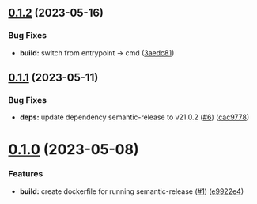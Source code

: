 ## [0.1.2](https://github.com/kloud-cnf/semantic-release-action/compare/v0.1.1...v0.1.2) (2023-05-16)


### Bug Fixes

* **build:** switch from entrypoint -> cmd ([3aedc81](https://github.com/kloud-cnf/semantic-release-action/commit/3aedc810be26887aa8d3bd21b348cc92a8af164f))

## [0.1.1](https://github.com/kloud-cnf/semantic-release-action/compare/v0.1.0...v0.1.1) (2023-05-11)


### Bug Fixes

* **deps:** update dependency semantic-release to v21.0.2 ([#6](https://github.com/kloud-cnf/semantic-release-action/issues/6)) ([cac9778](https://github.com/kloud-cnf/semantic-release-action/commit/cac9778ab4d072c8f91190021444aca373c00b4a))

# [0.1.0](https://github.com/kloud-cnf/semantic-release-action/compare/v0.0.0...v0.1.0) (2023-05-08)


### Features

* **build:** create dockerfile for running semantic-release ([#1](https://github.com/kloud-cnf/semantic-release-action/issues/1)) ([e9922e4](https://github.com/kloud-cnf/semantic-release-action/commit/e9922e4a7d266c358a5f3c7ff2ff00fe0001b0dc))

